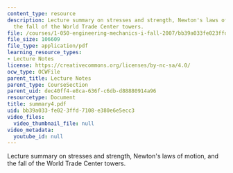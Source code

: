 ```yaml
---
content_type: resource
description: Lecture summary on stresses and strength, Newton's laws of motion, and
  the fall of the World Trade Center towers.
file: /courses/1-050-engineering-mechanics-i-fall-2007/bb39a033fe023ffd7108e380e6e5ecc3_summary4.pdf
file_size: 106609
file_type: application/pdf
learning_resource_types:
- Lecture Notes
license: https://creativecommons.org/licenses/by-nc-sa/4.0/
ocw_type: OCWFile
parent_title: Lecture Notes
parent_type: CourseSection
parent_uid: dec40ff4-e8ca-636f-c6db-d88880914a96
resourcetype: Document
title: summary4.pdf
uid: bb39a033-fe02-3ffd-7108-e380e6e5ecc3
video_files:
  video_thumbnail_file: null
video_metadata:
  youtube_id: null
---
```

Lecture summary on stresses and strength, Newton's laws of motion, and the fall of the World Trade Center towers.